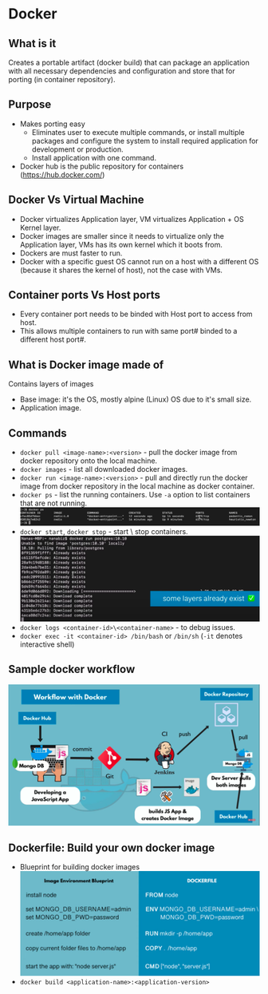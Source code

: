 # Docker

## What is it

Creates a portable artifact (docker build) that can package an application with all necessary dependencies and configuration and store that for porting (in container repository).

## Purpose

- Makes porting easy
  - Eliminates user to execute multiple commands, or install multiple packages and configure the system to install required application for development or production.
  - Install application with one command.
- Docker hub is the public repository for containers (<https://hub.docker.com/>)

## Docker Vs Virtual Machine

- Docker virtualizes Application layer, VM virtualizes Application + OS Kernel layer.
- Docker images are smaller since it needs to virtualize only the Application layer, VMs has its own kernel which it boots from.
- Dockers are must faster to run.
- Docker with a specific guest OS cannot run on a host with a different OS (because it shares the kernel of host), not the case with VMs.

## Container ports Vs Host ports

- Every container port needs to be binded with Host port to access from host.
- This allows multiple containers to run with same port# binded to a different host port#.

## What is Docker image made of

Contains layers of images  

- Base image: it's the OS, mostly alpine (Linux) OS due to it's small size.
- Application image.

## Commands

- `docker pull <image-name>:<version>` - pull the docker image from docker repository onto the local machine.
- `docker images` - list all downloaded docker images.
- `docker run <image-name>:<version>` - pull and directly run the docker image from docker repository in the local machine as docker container.
- `docker ps` - list the running containers. Use `-a` option to list containers that are not running.
![docker-layers](images/docker-ps.png)
- `docker start`, `docker stop` - start \ stop containers.
![docker-layers](images/docker-layers.png)
- `docker logs <container-id>\<container-name>` - to debug issues.
- `docker exec -it <container-id> /bin/bash` or `/bin/sh` (`-it` denotes interactive shell)

## Sample docker workflow

![docker-layers](images/docker-workflow.png)

## Dockerfile: Build your own docker image

- Blueprint for building docker images
![docker-layers](images/docker-file.png)
- `docker build <application-name>:<application-version>`
